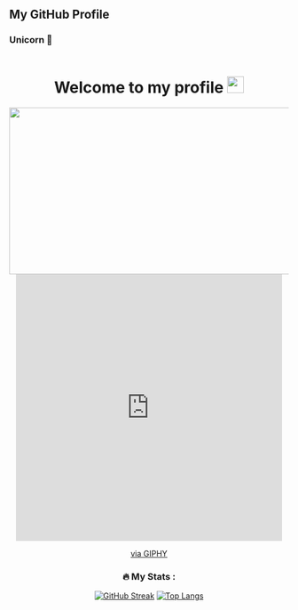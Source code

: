 ## My GitHub Profile

### Unicorn 👋
 <div id="header" align="center">
 
  <img src="https://komarev.com/ghpvc/?username=AdrijaDhar&style=flat-square&color=blue" alt=""/>
  <h1>
  Welcome to my profile
  <img src="https://media.giphy.com/media/hvRJCLFzcasrR4ia7z/giphy.gif" width="30px"/>
</h1>
<div align="center">
  <img src="https://giphy.com/embed/DsIiN6pX74mlhmNjeZ/giphy.gif" width="600" height="300"/>
</div>
 <iframe src="https://giphy.com/embed/DsIiN6pX74mlhmNjeZ" width="480" height="480" frameBorder="0" class="giphy-embed" allowFullScreen></iframe><p><a href="https://giphy.com/gifs/DsIiN6pX74mlhmNjeZ">via GIPHY</a></p>



### :fire: My Stats :
[![GitHub Streak](http://github-readme-streak-stats.herokuapp.com?user=SattwikMaiti&theme=dark&background=000000)](https://git.io/streak-stats)
[![Top Langs](https://github-readme-stats.vercel.app/api/top-langs/?username=SattwikMaiti&layout=compact&theme=vision-friendly-dark)](https://github.com/SattwikMaiti/github-readme-stats)



<!-- GitHub Profile Widget Start -->

<!-- GitHub Profile Widget End -->
